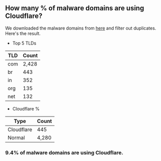## How many % of malware domains are using Cloudflare?


We downloaded the malware domains from [here](https://urlhaus.abuse.ch) and filter out duplicates.
Here's the result.


[//]: # (start replacement)


- Top 5 TLDs

| TLD | Count |
| --- | --- |
| com | 2,428 |
| br | 443 |
| in | 352 |
| org | 135 |
| net | 132 |


- Cloudflare %

| Type | Count |
| --- | --- |
| Cloudflare | 445 |
| Normal | 4,280 |


### 9.4% of malware domains are using Cloudflare.